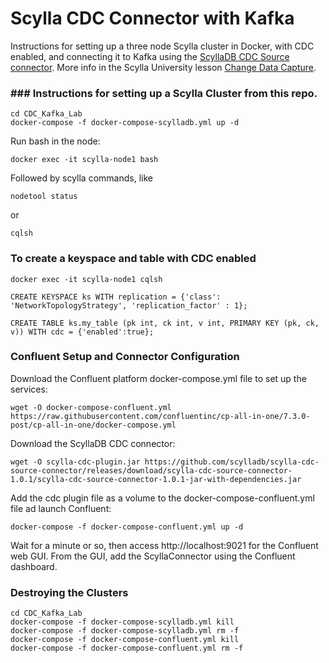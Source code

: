 # Scylla CDC Connector with Kafka  
Instructions for setting up a three node Scylla cluster in Docker, with CDC enabled, and connecting it to Kafka using the [ScyllaDB CDC Source connector](https://github.com/scylladb/scylla-cdc-source-connector). 
More info in the Scylla University lesson [Change Data Capture](https://university.scylladb.com/courses/scylla-operations/lessons/change-data-capture-cdc/). 

### ### Instructions for setting up a Scylla Cluster from this repo.
```
cd CDC_Kafka_Lab
docker-compose -f docker-compose-scylladb.yml up -d
```

Run bash in the node:
```
docker exec -it scylla-node1 bash
```

Followed by scylla commands, like
```
nodetool status
```
or
```
cqlsh
```

### To create a keyspace and table with CDC enabled
```
docker exec -it scylla-node1 cqlsh
```

```
CREATE KEYSPACE ks WITH replication = {'class': 'NetworkTopologyStrategy', 'replication_factor' : 1};
```

```
CREATE TABLE ks.my_table (pk int, ck int, v int, PRIMARY KEY (pk, ck, v)) WITH cdc = {'enabled':true};
```


### Confluent Setup and Connector Configuration
Download the Confluent platform docker-compose.yml file to set up the services:

```
wget -O docker-compose-confluent.yml https://raw.githubusercontent.com/confluentinc/cp-all-in-one/7.3.0-post/cp-all-in-one/docker-compose.yml
```

Download the ScyllaDB CDC connector:

```
wget -O scylla-cdc-plugin.jar https://github.com/scylladb/scylla-cdc-source-connector/releases/download/scylla-cdc-source-connector-1.0.1/scylla-cdc-source-connector-1.0.1-jar-with-dependencies.jar
```

Add the cdc plugin file as a volume to the docker-compose-confluent.yml file ad launch Confluent:

```
docker-compose -f docker-compose-confluent.yml up -d 
```

Wait for a minute or so, then access http://localhost:9021  for the Confluent web GUI. From the GUI, add the ScyllaConnector using the Confluent dashboard.


### Destroying the Clusters 
```
cd CDC_Kafka_Lab
docker-compose -f docker-compose-scylladb.yml kill
docker-compose -f docker-compose-scylladb.yml rm -f
docker-compose -f docker-compose-confluent.yml kill
docker-compose -f docker-compose-confluent.yml rm -f
```



